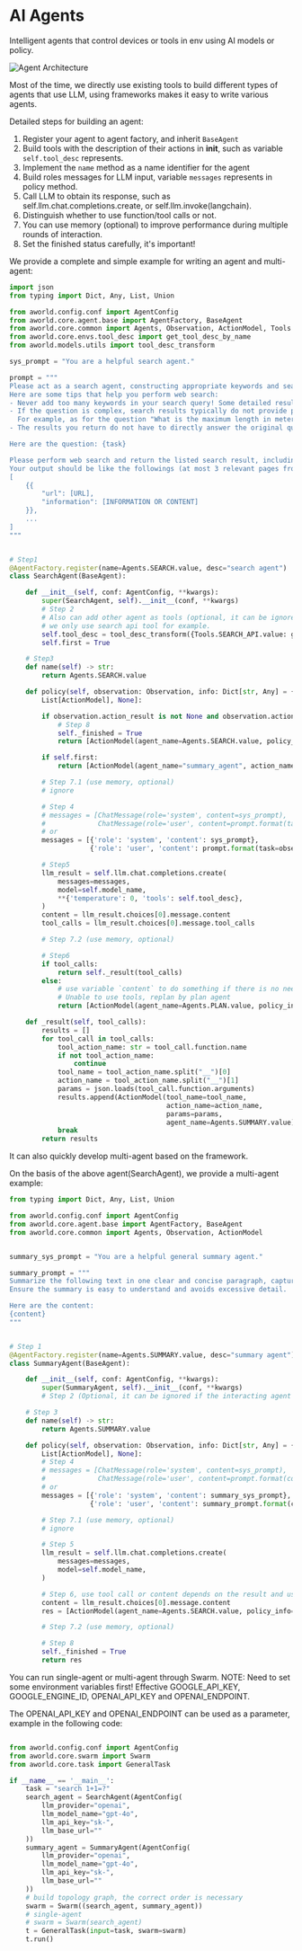 # AI Agents

Intelligent agents that control devices or tools in env using AI models or policy.

![Agent Architecture](../../readme_assets/framework_agent.png)

Most of the time, we directly use existing tools to build different types of agents that use LLM, 
using frameworks makes it easy to write various agents.

Detailed steps for building an agent:
1. Register your agent to agent factory, and inherit `BaseAgent`
2. Build tools with the description of their actions in __init__, such as variable `self.tool_desc` represents.
3. Implement the `name` method as a name identifier for the agent
4. Build roles messages for LLM input, variable `messages` represents in policy method.
5. Call LLM to obtain its response, such as self.llm.chat.completions.create, or self.llm.invoke(langchain).
6. Distinguish whether to use function/tool calls or not.
7. You can use memory (optional) to improve performance during multiple rounds of interaction.
8. Set the finished status carefully, it's important!
    
We provide a complete and simple example for writing an agent and multi-agent:

```python
import json
from typing import Dict, Any, List, Union

from aworld.config.conf import AgentConfig
from aworld.core.agent.base import AgentFactory, BaseAgent
from aworld.core.common import Agents, Observation, ActionModel, Tools
from aworld.core.envs.tool_desc import get_tool_desc_by_name
from aworld.models.utils import tool_desc_transform

sys_prompt = "You are a helpful search agent."

prompt = """
Please act as a search agent, constructing appropriate keywords and searach terms, using search toolkit to collect relevant information, including urls, webpage snapshots, etc.
Here are some tips that help you perform web search:
- Never add too many keywords in your search query! Some detailed results need to perform browser interaction to get, not using search toolkit.
- If the question is complex, search results typically do not provide precise answers. It is not likely to find the answer directly using search toolkit only, the search query should be concise and focuses on finding official sources rather than direct answers.
  For example, as for the question "What is the maximum length in meters of #9 in the first National Geographic short on YouTube that was ever released according to the Monterey Bay Aquarium website?", your first search term must be coarse-grained like "National Geographic YouTube" to find the youtube website first, and then try other fine-grained search terms step-by-step to find more urls.
- The results you return do not have to directly answer the original question, you only need to collect relevant information.

Here are the question: {task}

Please perform web search and return the listed search result, including urls and necessary webpage snapshots, introductions, etc.
Your output should be like the followings (at most 3 relevant pages from coa):
[
    {{
        "url": [URL],
        "information": [INFORMATION OR CONTENT]
    }},
    ...
]
"""


# Step1
@AgentFactory.register(name=Agents.SEARCH.value, desc="search agent")
class SearchAgent(BaseAgent):

    def __init__(self, conf: AgentConfig, **kwargs):
        super(SearchAgent, self).__init__(conf, **kwargs)
        # Step 2
        # Also can add other agent as tools (optional, it can be ignored if the interacting agent is deterministic.),
        # we only use search api tool for example.
        self.tool_desc = tool_desc_transform({Tools.SEARCH_API.value: get_tool_desc_by_name(Tools.SEARCH_API.value)})
        self.first = True

    # Step3
    def name(self) -> str:
        return Agents.SEARCH.value

    def policy(self, observation: Observation, info: Dict[str, Any] = {}, **kwargs) -> Union[
        List[ActionModel], None]:

        if observation.action_result is not None and observation.action_result[0].is_done:
            # Step 8
            self._finished = True
            return [ActionModel(agent_name=Agents.SEARCH.value, policy_info=observation.content)]

        if self.first:
            return [ActionModel(agent_name="summary_agent", action_name="google", tool_name="search_api", params={})]

        # Step 7.1 (use memory, optional)
        # ignore

        # Step 4
        # messages = [ChatMessage(role='system', content=sys_prompt),
        #             ChatMessage(role='user', content=prompt.format(task=observation.content))]
        # or
        messages = [{'role': 'system', 'content': sys_prompt},
                    {'role': 'user', 'content': prompt.format(task=observation.content)}]

        # Step5
        llm_result = self.llm.chat.completions.create(
            messages=messages,
            model=self.model_name,
            **{'temperature': 0, 'tools': self.tool_desc},
        )
        content = llm_result.choices[0].message.content
        tool_calls = llm_result.choices[0].message.tool_calls

        # Step 7.2 (use memory, optional)

        # Step6
        if tool_calls:
            return self._result(tool_calls)
        else:
            # use variable `content` to do something if there is no need to call the tools
            # Unable to use tools, replan by plan agent
            return [ActionModel(agent_name=Agents.PLAN.value, policy_info=content)]

    def _result(self, tool_calls):
        results = []
        for tool_call in tool_calls:
            tool_action_name: str = tool_call.function.name
            if not tool_action_name:
                continue
            tool_name = tool_action_name.split("__")[0]
            action_name = tool_action_name.split("__")[1]
            params = json.loads(tool_call.function.arguments)
            results.append(ActionModel(tool_name=tool_name,
                                       action_name=action_name,
                                       params=params,
                                       agent_name=Agents.SUMMARY.value))
            break
        return results

```

It can also quickly develop multi-agent based on the framework.

On the basis of the above agent(SearchAgent), we provide a multi-agent example:

```python
from typing import Dict, Any, List, Union

from aworld.config.conf import AgentConfig
from aworld.core.agent.base import AgentFactory, BaseAgent
from aworld.core.common import Agents, Observation, ActionModel


summary_sys_prompt = "You are a helpful general summary agent."

summary_prompt = """
Summarize the following text in one clear and concise paragraph, capturing the key ideas without missing critical points. 
Ensure the summary is easy to understand and avoids excessive detail.

Here are the content: 
{content}
"""


# Step 1
@AgentFactory.register(name=Agents.SUMMARY.value, desc="summary agent")
class SummaryAgent(BaseAgent):

    def __init__(self, conf: AgentConfig, **kwargs):
        super(SummaryAgent, self).__init__(conf, **kwargs)
        # Step 2 (Optional, it can be ignored if the interacting agent is deterministic.)

    # Step 3
    def name(self) -> str:
        return Agents.SUMMARY.value

    def policy(self, observation: Observation, info: Dict[str, Any] = {}, **kwargs) -> Union[
        List[ActionModel], None]:
        # Step 4
        # messages = [ChatMessage(role='system', content=sys_prompt),
        #             ChatMessage(role='user', content=prompt.format(content=observation.content))]
        # or
        messages = [{'role': 'system', 'content': summary_sys_prompt},
                    {'role': 'user', 'content': summary_prompt.format(content=observation.content)}]

        # Step 7.1 (use memory, optional)
        # ignore

        # Step 5
        llm_result = self.llm.chat.completions.create(
            messages=messages,
            model=self.model_name,
        )

        # Step 6, use tool call or content depends on the result and user
        content = llm_result.choices[0].message.content
        res = [ActionModel(agent_name=Agents.SEARCH.value, policy_info=content)]

        # Step 7.2 (use memory, optional)

        # Step 8
        self._finished = True
        return res
```

You can run single-agent or multi-agent through Swarm.
NOTE: Need to set some environment variables first! Effective GOOGLE_API_KEY, GOOGLE_ENGINE_ID, OPENAI_API_KEY and OPENAI_ENDPOINT.

The OPENAI_API_KEY and OPENAI_ENDPOINT can be used as a parameter, example in the following code:

```python

from aworld.config.conf import AgentConfig
from aworld.core.swarm import Swarm
from aworld.core.task import GeneralTask

if __name__ == '__main__':
    task = "search 1+1=?"
    search_agent = SearchAgent(AgentConfig(
        llm_provider="openai",
        llm_model_name="gpt-4o",
        llm_api_key="sk-",
        llm_base_url=""
    ))
    summary_agent = SummaryAgent(AgentConfig(
        llm_provider="openai",
        llm_model_name="gpt-4o",
        llm_api_key="sk-",
        llm_base_url=""
    ))
    # build topology graph, the correct order is necessary
    swarm = Swarm((search_agent, summary_agent))
    # single-agent
    # swarm = Swarm(search_agent)
    t = GeneralTask(input=task, swarm=swarm)
    t.run()
```